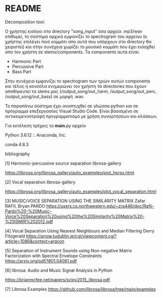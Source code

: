 # README
Decomposition tool: 

Ο χρήστης εισάγει στο directory "song_input" όσα αρχεία .mp3/wav επιθυμεί, το σύστημα αρχικά εμφανίζει το spectrogram του αρχείου
(ο χρήστης επιλέγει ποιό κομμάτι απο αυτά που υπάρχουν στο directory θα χειριστεί) και στην συνέχεια χωρίζει το μουσικό κομμάτι που έχει εισαχθεί απο τον χρήστη σε stems/components. Τα components αυτά είναι:
- Harmonic Part
- Percussive Part 
- Bass Part

Στην συνέχεια εμφανίζει το spectrogram των τριών αυτών components 
και τέλος η κονσόλα ενημερώνει τον χρήστη τα directories που έχουν αποθηκευτεί τα stems μας (/output_song/out_harm, /output_song/out_perc, /output_song/out_bass) σε μορφή .wav.

Το παραπάνω σύστημα έχει αναπτυχθεί σε γλώσσα python και σε πρόγραμμα επεξεργασίας Visual Studio Code. Είναι βασισμένο σε αντικειμενοστραφή προγραμματισμό με χρήση συναρτήσεων και κλάσεων. 

Για εκτέλεση τρέχεις το __main__.py αρχείο

 
Python 3.6.12 :: Anaconda, Inc.

conda 4.8.3



bibliography

[1] Harmonic-percussive source separation
librosa-gallery

https://librosa.org/librosa_gallery/auto_examples/plot_hprss.html

[2] Vocal separation
librosa-gallery

https://librosa.org/librosa_gallery/auto_examples/plot_vocal_separation.html

[3] MUSIC/VOICE SEPARATION USING THE SIMILARITY MATRIX
Zafar RAFII, Bryan PARDO
https://users.cs.northwestern.edu/~zra446/doc/Rafii-Pardo%20-%20Music-Voice%20Separation%20using%20the%20Similarity%20Matrix%20-%20ISMIR%202012.pdf

[4] Vocal Separation Using Nearest Neighbours and Median Filtering
Derry Fitzgerald 
https://arrow.tudublin.ie/cgi/viewcontent.cgi?article=1086&context=argcon

[5] Separation of Instrument Sounds using
Non-negative Matrix Factorization with Spectral
Envelope Constraints
https://arxiv.org/pdf/1801.04081.pdf

[6] librosa: Audio and Music Signal Analysis in Python

https://brianmcfee.net/papers/scipy2015_librosa.pdf

[7] Librosa Examples 
https://github.com/librosa/librosa/tree/main/examples
